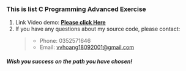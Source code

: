 ### This is list C Programming Advanced Exercise

1. Link Video demo: **[Please click Here](https://drive.google.com/file/d/1oO-yQfX-p81TVYQ7Hfiw_3kuLxT_RipH/view?usp=sharing)**
2. If you have any questions about my source code, please contact:
   > - Phone: 0352571646
   > - Email: vvhoang18092001@gmail.com

##### _Wish you success on the path you have chosen!_
